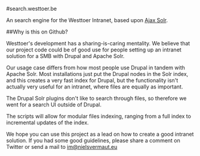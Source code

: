 #search.westtoer.be

An search engine for the Westtoer Intranet, based upon [Ajax Solr](https://github.com/evolvingweb/ajax-solr).

##Why is this on Github?

Westtoer's development has a sharing-is-caring mentality. We believe that our project code could be of good use for people setting up an intranet solution for a SMB with Drupal and Apache Solr. 

Our usage case differs from how most people use Drupal in tandem with Apache Solr. Most installations just put the Drupal nodes in the Solr index, and this creates a very fast index for Drupal, but the functionality isn't actually very useful for an intranet, where files are equally as important.

The Drupal Solr plugins don't like to search through files, so therefore we went for a search UI outside of Drupal. 

The scripts will allow for modular files indexing, ranging from a full index to incremental updates of the index.

We hope you can use this project as a lead on how to create a good intranet solution. If you had some good guidelines, please share a comment on Twitter or send a mail to im@nielsvermaut.eu
